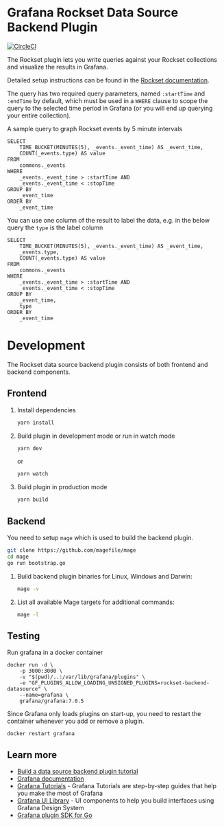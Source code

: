 # Grafana Rockset Data Source Backend Plugin

[![CircleCI](https://circleci.com/gh/rockset/rockset-datasource-backend/tree/master.svg?style=svg)](https://circleci.com/gh/rockset/rockset-datasource-backend/tree/master)

The Rockset plugin lets you write queries against your Rockset collections and visualize the
results in Grafana. 

Detailed setup instructions can be found in the [Rockset documentation](https://docs.rockset.com/grafana/).

The query has two required query parameters, named `:startTime` and `:endTime` by default, which must be used
in a `WHERE` clause to scope the query to the selected time period in Grafana (or you will end up querying
your entire collection).

A sample query to graph Rockset events by 5 minute intervals

```
SELECT
    TIME_BUCKET(MINUTES(5), _events._event_time) AS _event_time,
    COUNT(_events.type) AS value
FROM
    commons._events
WHERE
    _events._event_time > :startTime AND
    _events._event_time < :stopTime
GROUP BY
    _event_time
ORDER BY
    _event_time
```

You can use one column of the result to label the data, e.g. in the below query the `type` is the label column

```
SELECT
    TIME_BUCKET(MINUTES(5), _events._event_time) AS _event_time,
    _events.type,
    COUNT(_events.type) AS value
FROM
    commons._events
WHERE
    _events._event_time > :startTime AND
    _events._event_time < :stopTime
GROUP BY
    _event_time,
    type
ORDER BY
    _event_time
```

# Development

The Rockset data source backend plugin consists of both frontend and backend components.

## Frontend

1. Install dependencies    
    ```BASH
    yarn install
    ```
2. Build plugin in development mode or run in watch mode  
    ```BASH
    yarn dev
    ```
    or
    ```BASH
    yarn watch
    ```
3. Build plugin in production mode
    ```BASH
    yarn build
    ```

## Backend

You need to setup `mage` which is used to build the backend plugin.

```BASH
git clone https://github.com/magefile/mage
cd mage
go run bootstrap.go
```

1. Build backend plugin binaries for Linux, Windows and Darwin:
    ```BASH
    mage -v
    ```

2. List all available Mage targets for additional commands:
    ```BASH
    mage -l
    ```

## Testing

Run grafana in a docker container

```
docker run -d \
    -p 3000:3000 \
    -v "$(pwd)/..:/var/lib/grafana/plugins" \
    -e "GF_PLUGINS_ALLOW_LOADING_UNSIGNED_PLUGINS=rockset-backend-datasource" \
    --name=grafana \
    grafana/grafana:7.0.5
```

Since Grafana only loads plugins on start-up, you need to restart the container whenever you add or remove a plugin.

```
docker restart grafana
```

## Learn more

- [Build a data source backend plugin tutorial](https://grafana.com/tutorials/build-a-data-source-backend-plugin)
- [Grafana documentation](https://grafana.com/docs/)
- [Grafana Tutorials](https://grafana.com/tutorials/) - Grafana Tutorials are step-by-step guides that help you make the most of Grafana
- [Grafana UI Library](https://developers.grafana.com/ui) - UI components to help you build interfaces using Grafana Design System
- [Grafana plugin SDK for Go](https://grafana.com/docs/grafana/latest/developers/plugins/backend/grafana-plugin-sdk-for-go/)

